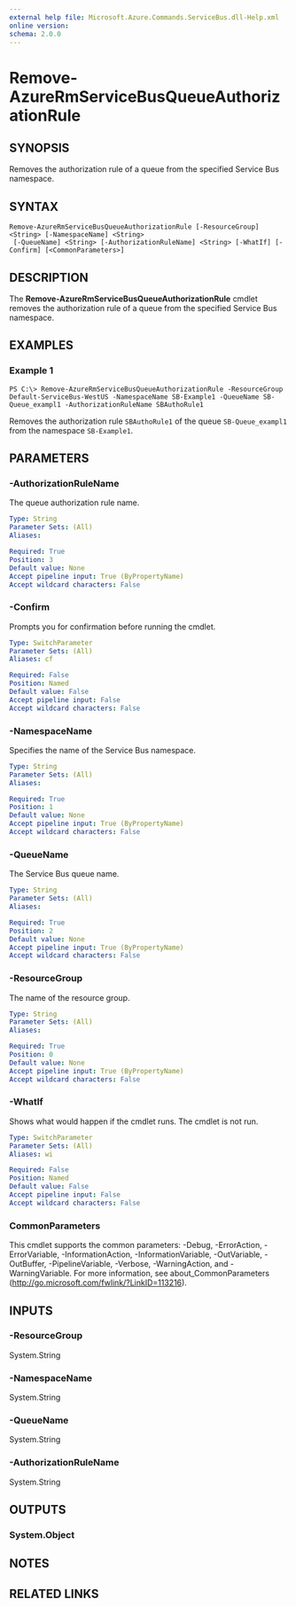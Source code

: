 ```yaml
---
external help file: Microsoft.Azure.Commands.ServiceBus.dll-Help.xml
online version: 
schema: 2.0.0
---
```


# Remove-AzureRmServiceBusQueueAuthorizationRule

## SYNOPSIS
Removes the authorization rule of a queue from the specified Service Bus namespace.

## SYNTAX

```
Remove-AzureRmServiceBusQueueAuthorizationRule [-ResourceGroup] <String> [-NamespaceName] <String>
 [-QueueName] <String> [-AuthorizationRuleName] <String> [-WhatIf] [-Confirm] [<CommonParameters>]
```

## DESCRIPTION
The **Remove-AzureRmServiceBusQueueAuthorizationRule** cmdlet removes the authorization rule of a queue from the specified Service Bus namespace.

## EXAMPLES

### Example 1
```
PS C:\> Remove-AzureRmServiceBusQueueAuthorizationRule -ResourceGroup Default-ServiceBus-WestUS -NamespaceName SB-Example1 -QueueName SB-Queue_exampl1 -AuthorizationRuleName SBAuthoRule1
```

Removes the authorization rule `SBAuthoRule1` of the queue `SB-Queue_exampl1` from the namespace `SB-Example1`.

## PARAMETERS

### -AuthorizationRuleName
The queue authorization rule name.

```yaml
Type: String
Parameter Sets: (All)
Aliases: 

Required: True
Position: 3
Default value: None
Accept pipeline input: True (ByPropertyName)
Accept wildcard characters: False
```

### -Confirm
Prompts you for confirmation before running the cmdlet.

```yaml
Type: SwitchParameter
Parameter Sets: (All)
Aliases: cf

Required: False
Position: Named
Default value: False
Accept pipeline input: False
Accept wildcard characters: False
```

### -NamespaceName
Specifies the name of the Service Bus namespace.

```yaml
Type: String
Parameter Sets: (All)
Aliases: 

Required: True
Position: 1
Default value: None
Accept pipeline input: True (ByPropertyName)
Accept wildcard characters: False
```

### -QueueName
The Service Bus queue name.

```yaml
Type: String
Parameter Sets: (All)
Aliases: 

Required: True
Position: 2
Default value: None
Accept pipeline input: True (ByPropertyName)
Accept wildcard characters: False
```

### -ResourceGroup
The name of the resource group.

```yaml
Type: String
Parameter Sets: (All)
Aliases: 

Required: True
Position: 0
Default value: None
Accept pipeline input: True (ByPropertyName)
Accept wildcard characters: False
```

### -WhatIf
Shows what would happen if the cmdlet runs.
The cmdlet is not run.

```yaml
Type: SwitchParameter
Parameter Sets: (All)
Aliases: wi

Required: False
Position: Named
Default value: False
Accept pipeline input: False
Accept wildcard characters: False
```

### CommonParameters
This cmdlet supports the common parameters: -Debug, -ErrorAction, -ErrorVariable, -InformationAction, -InformationVariable, -OutVariable, -OutBuffer, -PipelineVariable, -Verbose, -WarningAction, and -WarningVariable. For more information, see about_CommonParameters (http://go.microsoft.com/fwlink/?LinkID=113216).

## INPUTS

### -ResourceGroup
 System.String

### -NamespaceName
 System.String

### -QueueName
 System.String

### -AuthorizationRuleName
 System.String

## OUTPUTS

### System.Object

## NOTES

## RELATED LINKS

